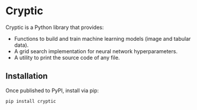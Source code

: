 # Cryptic

Cryptic is a Python library that provides:

- Functions to build and train machine learning models (image and tabular data).
- A grid search implementation for neural network hyperparameters.
- A utility to print the source code of any file.

## Installation

Once published to PyPI, install via pip:

```bash
pip install cryptic
